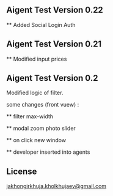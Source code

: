 
## Aigent Test Version 0.22
** Added Social Login Auth
 
## Aigent Test Version 0.21
** Modified input prices

## Aigent Test Version 0.2

Modified logic of filter.

some changes (front vuew) : 

** filter max-width

** modal  zoom photo slider

** on click new window

** developer inserted into agents

## License

jakhongirkhuja.kholkhujaev@gmail.com
